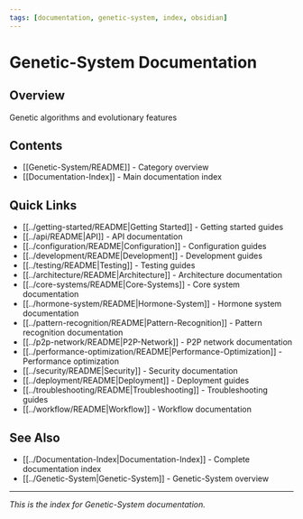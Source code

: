 ```yaml
---
tags: [documentation, genetic-system, index, obsidian]
---
```

# Genetic-System Documentation

## Overview

Genetic algorithms and evolutionary features

## Contents

- [[Genetic-System/README]] - Category overview
- [[Documentation-Index]] - Main documentation index

## Quick Links

- [[../getting-started/README|Getting Started]] - Getting started guides
- [[../api/README|API]] - API documentation
- [[../configuration/README|Configuration]] - Configuration guides
- [[../development/README|Development]] - Development guides
- [[../testing/README|Testing]] - Testing guides
- [[../architecture/README|Architecture]] - Architecture documentation
- [[../core-systems/README|Core-Systems]] - Core system documentation
- [[../hormone-system/README|Hormone-System]] - Hormone system documentation
- [[../pattern-recognition/README|Pattern-Recognition]] - Pattern recognition documentation
- [[../p2p-network/README|P2P-Network]] - P2P network documentation
- [[../performance-optimization/README|Performance-Optimization]] - Performance optimization
- [[../security/README|Security]] - Security documentation
- [[../deployment/README|Deployment]] - Deployment guides
- [[../troubleshooting/README|Troubleshooting]] - Troubleshooting guides
- [[../workflow/README|Workflow]] - Workflow documentation

## See Also

- [[../Documentation-Index|Documentation-Index]] - Complete documentation index
- [[../Genetic-System|Genetic-System]] - Genetic-System overview

---

*This is the index for Genetic-System documentation.*
